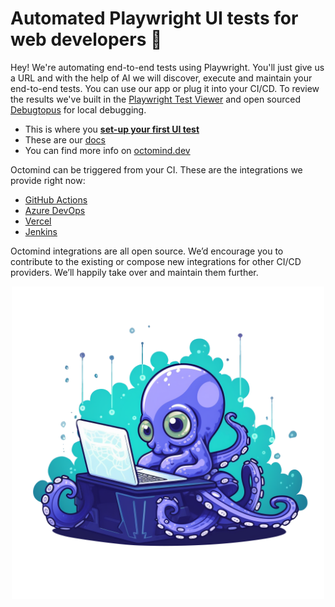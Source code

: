 # Automated Playwright UI tests for web developers 🐙 

Hey! We're automating end-to-end tests using Playwright. You'll just give us a URL and with the help of AI we will discover, execute and maintain your end-to-end tests. You can use our app or plug it into your CI/CD. To review the results we've built in the [Playwright Test Viewer](https://playwright.dev/docs/trace-viewer) and open sourced [Debugtopus](https://github.com/OctoMind-dev) for local debugging.     

* This is where you **[set-up your first UI test](https://app.octomind.dev/setup/url?utm_source=github&utm_medium=txt-lnk)** 
* These are our [docs](https://docs.octomind.dev/)
* You can find more info on [octomind.dev](https://www.octomind.dev/)

Octomind can be triggered from your CI. These are the integrations we provide right now:  
* [GitHub Actions](https://github.com/OctoMind-dev/automagically-action-execute)
* [Azure DevOps](https://github.com/OctoMind-dev/automagically-azure-devops-task-execute)
* [Vercel](https://github.com/OctoMind-dev/vercel-actions-example)
* [Jenkins](https://github.com/OctoMind-dev/jenkins-integration)  

Octomind integrations are all open source. We’d encourage you to contribute to the existing or compose new integrations for other CI/CD providers. We’ll happily take over and maintain them further.

<p align="center">
  <img width="500px" src="https://github.com/OctoMind-dev/.github/blob/main/profile/baby-octopus.png" />
</p>

